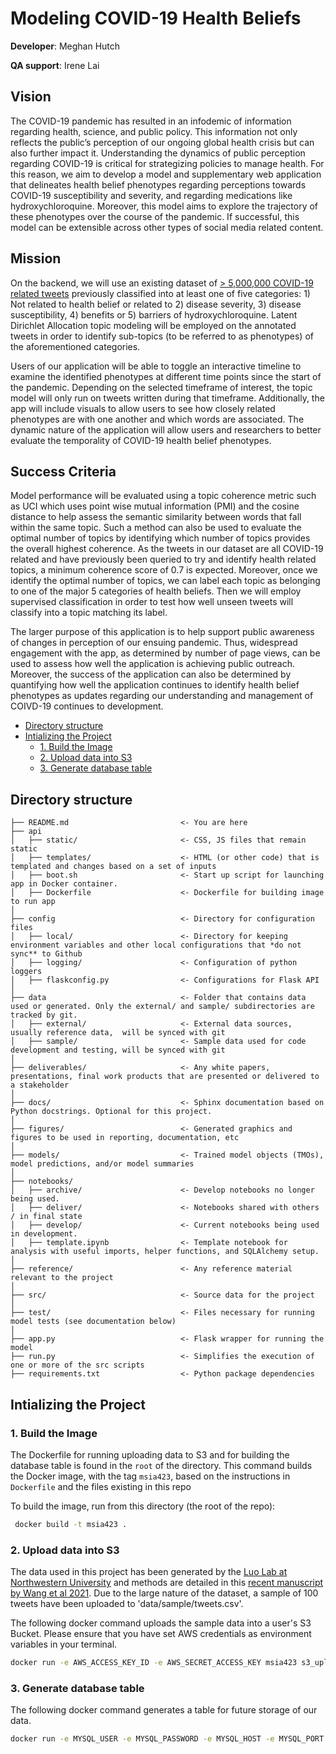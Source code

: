 # Modeling COVID-19 Health Beliefs

**Developer**: Meghan Hutch 

**QA support**: Irene Lai

## **Vision**

The COVID-19 pandemic has resulted in an infodemic of information regarding health, science, and public policy. This information not only reflects the public’s perception of our ongoing global health crisis but can also further impact it. Understanding the dynamics of public perception regarding COVID-19 is critical for strategizing policies to manage health. For this reason, we aim to develop a model and supplementary web application that delineates health belief phenotypes regarding perceptions towards COVID-19 susceptibility and severity, and regarding medications like hydroxychloroquine. Moreover, this model aims to explore the trajectory of these phenotypes over the course of the pandemic. If successful, this model can be extensible across other types of social media related content.

## **Mission**

On the backend, we will use an existing dataset of [> 5,000,000 COVID-19 related tweets](https://github.com/HanyinWang/CovidHealthBeliefTweets) previously classified into at least one of five categories: 1) Not related to health belief or related to 2) disease severity, 3) disease susceptibility, 4) benefits or 5) barriers of hydroxychloroquine. Latent Dirichlet Allocation topic modeling will be employed on the annotated tweets in order to identify sub-topics (to be referred to as phenotypes) of the aforementioned categories. 

Users of our application will be able to toggle an interactive timeline to examine the identified phenotypes at different time points since the start of the pandemic. Depending on the selected timeframe of interest, the topic model will only run on tweets written during that timeframe. Additionally, the app will include visuals to allow users to see how closely related phenotypes are with one another and which words are associated. The dynamic nature of the application will allow users and researchers to better evaluate the temporality of COVID-19 health belief phenotypes.

## **Success Criteria**

Model performance will be evaluated using a topic coherence metric such as UCI which uses point wise mutual information (PMI) and the cosine distance to help assess the semantic similarity between words that fall within the same topic. Such a method can also be used to evaluate the optimal number of topics by identifying which number of topics provides the overall highest coherence. As the tweets in our dataset are all COVID-19 related and have previously been queried to try and identify health related topics, a minimum coherence score of 0.7 is expected. Moreover, once we identify the optimal number of topics, we can label each topic as belonging to one of the major 5 categories of health beliefs. Then we will employ supervised classification in order to test how well unseen tweets will classify into a topic matching its label.

The larger purpose of this application is to help support public awareness of changes in perception of our ensuing pandemic. Thus, widespread engagement with the app, as determined by number of page views, can be used to assess how well the application is achieving public outreach. Moreover, the success of the application can also be determined by quantifying how well the application continues to identify health belief phenotypes as updates regarding our understanding and management of COIVD-19 continues to development.


<!-- toc -->

- [Directory structure](#directory-structure)
- [Intializing the Project](#running-the-app)
  * [1. Build the Image](#1-build-the-image)
  * [2. Upload data into S3](#2-upload-data-into-s3)
  * [3. Generate database table](#3-generate_database-table)

<!-- tocstop -->

## Directory structure 

```
├── README.md                         <- You are here
├── api
│   ├── static/                       <- CSS, JS files that remain static
│   ├── templates/                    <- HTML (or other code) that is templated and changes based on a set of inputs
│   ├── boot.sh                       <- Start up script for launching app in Docker container.
│   ├── Dockerfile                    <- Dockerfile for building image to run app  
│
├── config                            <- Directory for configuration files 
│   ├── local/                        <- Directory for keeping environment variables and other local configurations that *do not sync** to Github 
│   ├── logging/                      <- Configuration of python loggers
│   ├── flaskconfig.py                <- Configurations for Flask API 
│
├── data                              <- Folder that contains data used or generated. Only the external/ and sample/ subdirectories are tracked by git. 
│   ├── external/                     <- External data sources, usually reference data,  will be synced with git
│   ├── sample/                       <- Sample data used for code development and testing, will be synced with git
│
├── deliverables/                     <- Any white papers, presentations, final work products that are presented or delivered to a stakeholder 
│
├── docs/                             <- Sphinx documentation based on Python docstrings. Optional for this project. 
│
├── figures/                          <- Generated graphics and figures to be used in reporting, documentation, etc
│
├── models/                           <- Trained model objects (TMOs), model predictions, and/or model summaries
│
├── notebooks/
│   ├── archive/                      <- Develop notebooks no longer being used.
│   ├── deliver/                      <- Notebooks shared with others / in final state
│   ├── develop/                      <- Current notebooks being used in development.
│   ├── template.ipynb                <- Template notebook for analysis with useful imports, helper functions, and SQLAlchemy setup. 
│
├── reference/                        <- Any reference material relevant to the project
│
├── src/                              <- Source data for the project 
│
├── test/                             <- Files necessary for running model tests (see documentation below) 
│
├── app.py                            <- Flask wrapper for running the model 
├── run.py                            <- Simplifies the execution of one or more of the src scripts  
├── requirements.txt                  <- Python package dependencies 
```

## Intializing the Project

### 1. Build the Image 

The Dockerfile for running uploading data to S3 and for building the database table is found in the `root` of the directory. This command builds the Docker image, with the tag `msia423`, based on the instructions in `Dockerfile` and the files existing in this repo

To build the image, run from this directory (the root of the repo): 

```bash
 docker build -t msia423 .
```

### 2. Upload data into S3

The data used in this project has been generated by the [Luo Lab at Northwestern University](https://labs.feinberg.northwestern.edu/lyg/) and methods are detailed in this [recent manuscript by Wang et al 2021](https://pubmed.ncbi.nlm.nih.gov/33529155/). Due to the large nature of the dataset, a sample of 100 tweets have been uploaded to 'data/sample/tweets.csv'. 

The following docker command uploads the sample data into a user's S3 Bucket. Please ensure that you have set AWS credentials as environment variables in your terminal.

```bash
docker run -e AWS_ACCESS_KEY_ID -e AWS_SECRET_ACCESS_KEY msia423 s3_upload.py --s3path='s3://2021-msia423-lastname-firstname/tweets.csv'
```

### 3. Generate database table

The following docker command generates a table for future storage of our data. 

```bash
docker run -e MYSQL_USER -e MYSQL_PASSWORD -e MYSQL_HOST -e MYSQL_PORT -e DATABASE_NAME msia423 run.py
```
